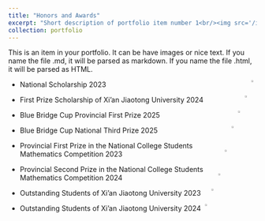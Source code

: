```yaml
---
title: "Honors and Awards"
excerpt: "Short description of portfolio item number 1<br/><img src='/images/500x300.png'>"
collection: portfolio
---
```


This is an item in your portfolio. It can be have images or nice text. If you name the file .md, it will be parsed as markdown. If you name the file .html, it will be parsed as HTML. 

- National Scholarship 2023[<img src="https://worfsmile.github.io//assets/images/portfolio/honor/nationalscholarship.pdf"  align = "right"  width="2.2%"/>](https://worfsmile.github.io//assets/images/portfolio/honor/nationalscholarship.pdf)

- First Prize Scholarship of Xi’an Jiaotong University 2024[<img src="https://worfsmile.github.io//assets/images/portfolio/honor/firstprizescholarship.pdf"  align = "right"  width="2.2%"/>](https://worfsmile.github.io//assets/images/portfolio/honor/firstprizescholarship.pdf)

- Blue Bridge Cup Provincial First Prize 2025[<img src="https://worfsmile.github.io//assets/images/portfolio/honor/bluebridgecup1.pdf"  align = "right"  width="2.2%"/>](https://worfsmile.github.io//assets/images/portfolio/honor/bluebridgecup1.pdf)

- Blue Bridge Cup National Third Prize 2025[<img src="https://worfsmile.github.io//assets/images/portfolio/honor/bluebridgecup2.pdf"  align = "right"  width="2.2%"/>](https://worfsmile.github.io//assets/images/portfolio/honor/bluebridgecup2.pdf)

- Provincial First Prize in the National College Students Mathematics Competition 2023[<img src="https://worfsmile.github.io//assets/images/portfolio/honor/nationalcompetition1.pdf"  align = "right"  width="2.2%"/>](https://worfsmile.github.io//assets/images/portfolio/honor/nationalcompetition1.pdf)

- Provincial Second Prize in the National College Students Mathematics Competition 2024[<img src="https://worfsmile.github.io//assets/images/portfolio/honor/nationalcompetition2.pdf"  align = "right"  width="2.2%"/>](https://worfsmile.github.io//assets/images/portfolio/honor/nationalcompetition2.pdf)

- Outstanding Students of Xi’an Jiaotong University 2023[<img src="https://worfsmile.github.io//assets/images/portfolio/honor/outstandingstudents1.pdf"  align = "right"  width="2.2%"/>](https://worfsmile.github.io//assets/images/portfolio/honor/outstandingstudents1.pdf)

- Outstanding Students of Xi’an Jiaotong University 2024[<img src="https://worfsmile.github.io//assets/images/portfolio/honor/outstandingstudents2.pdf"  align = "right"  width="2.2%"/>](https://worfsmile.github.io//assets/images/portfolio/honor/outstandingstudents2.pdf)
